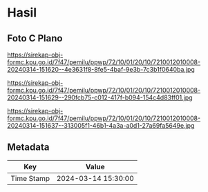 # Hasil

## Foto C Plano

https://sirekap-obj-formc.kpu.go.id/7f47/pemilu/ppwp/72/10/01/20/10/7210012010008-20240314-151620--4e3631f8-8fe5-4baf-9e3b-7c3b1f0640ba.jpg

https://sirekap-obj-formc.kpu.go.id/7f47/pemilu/ppwp/72/10/01/20/10/7210012010008-20240314-151629--290fcb75-c012-417f-b094-154c4d83ff01.jpg

https://sirekap-obj-formc.kpu.go.id/7f47/pemilu/ppwp/72/10/01/20/10/7210012010008-20240314-151637--313005f1-46b1-4a3a-a0d1-27a69fa5649e.jpg


## Metadata

| Key        | Value               |
| ---------- | ------------------- |
| Time Stamp | 2024-03-14 15:30:00 |



